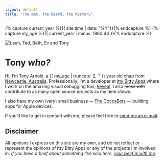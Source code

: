```yaml
---
layout: default
title: "The man, the beard, the mystery"
---
```


{% capture current_year %}{{ site.time | date: "%Y"}}{% endcapture %}
{% capture my_age %}{{ current_year | minus: 1980.44 }}{% endcapture %}

<img src="http://static.tonyarnold.com/my-family-2018.jpg" alt="Leah, Ted, Beth, Ev and Tony" class="widescreen" />

# Tony _who?_

Hi! I’m Tony Arnold, a {{ my_age | truncate: 2, '' }} year old chap from [Newcastle, Australia][NewcastleMapLink]. Professionally, I'm a developer at [Itty Bitty Apps](http://ittybittyapps.com/) where I work on the amazing visual debugging tool, [Reveal](http://revealapp.com/). I also <del>mess with</del> contribute to as many open source projects as my time allows.

I also have my own (_very_) small business — [The CocoaBots][TCB] — building apps for Apple devices.

If you’d like to get in contact with me, please feel free to [send me an e-mail][Email].


## Disclaimer

All opinions I express on this site are my own, and do not reflect or represent the opinions of Itty Bitty Apps or any of the projects I'm involved in. _If you have a beef about something I've said here, [your beef is with me][Email]_.


 [TCB]: http://thecocoabots.com/
 [Email]: mailto:Tony%20Arnold%20%3Ctony@tonyarnold.com%3E
 [NewcastleMapLink]: http://www.google.com/maps?f=q&source=s_q&hl=en&geocode=&q=Newcastle,+Australia&sll=-32.893409,151.735743&sspn=0.014324,0.016651&ie=UTF8&hq=&hnear=Newcastle+New+South+Wales,+Australia&t=h&z=15&iwloc=A
